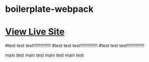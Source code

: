 # boilerplate-webpack

# [View Live Site](https://)

#test test test!!!!!!!!!!!!!!
#test test test!!!!!!!!!!!!!!
#test test test!!!!!!!!!!!!!!

main test
main test
main test
main test
